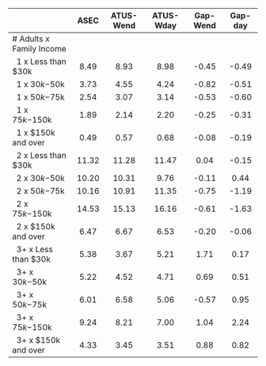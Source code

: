 
|                      |         ASEC |    ATUS-Wend |    ATUS-Wday |     Gap-Wend |      Gap-day |
| -------------------- | :----------: | :----------: | :----------: | :----------: | :----------: |
| # Adults x Family Income |              |              |              |              |              |
| &nbsp;&nbsp;1 x Less than $30k |         8.49 |         8.93 |         8.98 |        -0.45 |        -0.49 |
| &nbsp;&nbsp;1 x $30k-$50k |         3.73 |         4.55 |         4.24 |        -0.82 |        -0.51 |
| &nbsp;&nbsp;1 x $50k-$75k |         2.54 |         3.07 |         3.14 |        -0.53 |        -0.60 |
| &nbsp;&nbsp;1 x $75k-$150k |         1.89 |         2.14 |         2.20 |        -0.25 |        -0.31 |
| &nbsp;&nbsp;1 x $150k and over |         0.49 |         0.57 |         0.68 |        -0.08 |        -0.19 |
| &nbsp;&nbsp;2 x Less than $30k |        11.32 |        11.28 |        11.47 |         0.04 |        -0.15 |
| &nbsp;&nbsp;2 x $30k-$50k |        10.20 |        10.31 |         9.76 |        -0.11 |         0.44 |
| &nbsp;&nbsp;2 x $50k-$75k |        10.16 |        10.91 |        11.35 |        -0.75 |        -1.19 |
| &nbsp;&nbsp;2 x $75k-$150k |        14.53 |        15.13 |        16.16 |        -0.61 |        -1.63 |
| &nbsp;&nbsp;2 x $150k and over |         6.47 |         6.67 |         6.53 |        -0.20 |        -0.06 |
| &nbsp;&nbsp;3+ x Less than $30k |         5.38 |         3.67 |         5.21 |         1.71 |         0.17 |
| &nbsp;&nbsp;3+ x $30k-$50k |         5.22 |         4.52 |         4.71 |         0.69 |         0.51 |
| &nbsp;&nbsp;3+ x $50k-$75k |         6.01 |         6.58 |         5.06 |        -0.57 |         0.95 |
| &nbsp;&nbsp;3+ x $75k-$150k |         9.24 |         8.21 |         7.00 |         1.04 |         2.24 |
| &nbsp;&nbsp;3+ x $150k and over |         4.33 |         3.45 |         3.51 |         0.88 |         0.82 |

